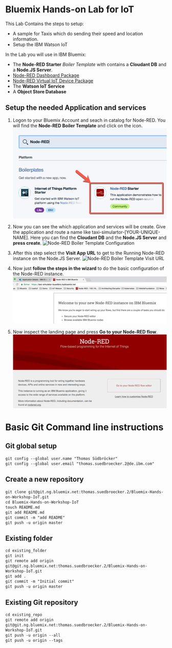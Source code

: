 # Bluemix Hands-on Lab for IoT


This Lab Contains the steps to setup:

* A sample for Taxis which do sending their speed and location information.
* Setup the IBM Watson IoT

In the Lab you will use in IBM Bluemix:
* The **Node-RED Starter** _Boiler Template_ with contains a **Cloudant DB** and a **Node.JS Server**.
* [Node-RED Dashboard Package](https://flows.nodered.org/node/node-red-dashboard)
* [Node-RED Virtual IoT Device Package](https://www.npmjs.com/package/node-red-contrib-iot-virtual-device)
* The **Watson IoT Service**
* A **Object Store Database**


## Setup the needed Application and services


1. Logon to your Bluemix Account and seach in catalog for Node-RED. You will find the **Node-RED Boiler Template** and click on the icon.
![Node-RED Boiler Template](images/01_Node-RED_Starter.jpg)

2. Now you can see the which application and services will be create. Give the application and route a name like taxi-simulartor-[YOUR-UNIQUE-NAME]. Here you can find the **Cloudant DB** and the **Node.JS Server** and **press create**.
![Node-RED Boiler Template Configuration](images/02_Node-RED_Starter-Setup.jpg)

3. After this step select the **Visit App URL** to get to the Running Node-RED instance on the Node.JS Server.
![Node-RED Boiler Template Visit URL](images/02_Node-RED_Starter-Visit-URL.jpg)

4. Now just **follow the steps in the wizard** to do the basic configuration of the Node-RED instance.
![Node-RED Boiler Template Follow the steps in the wizard](images/04_Node-RED_Follow_the_Steps_in_the_wizard.jpg)

5. Now inspect the landing page and press **Go to your Node-RED flow**.
![Node-RED Boiler Template Inspect the landing page and press go to node red_ ditor](images/05_Node-RED_Inspect_the_landing_page_and_press_go_to_node_red_editor.jpg)


# Basic Git Command line instructions

## Git global setup

```
git config --global user.name "Thomas Südbröcker"
git config --global user.email "thomas.suedbroecker.2@de.ibm.com"
```
## Create a new repository

```
git clone git@git.ng.bluemix.net:thomas.suedbroecker.2/Bluemix-Hands-on-Workshop-IoT.git
cd Bluemix-Hands-on-Workshop-IoT
touch README.md
git add README.md
git commit -m "add README"
git push -u origin master
```

## Existing folder

```
cd existing_folder
git init
git remote add origin git@git.ng.bluemix.net:thomas.suedbroecker.2/Bluemix-Hands-on-Workshop-IoT.git
git add .
git commit -m "Initial commit"
git push -u origin master
```

## Existing Git repository

```
cd existing_repo
git remote add origin git@git.ng.bluemix.net:thomas.suedbroecker.2/Bluemix-Hands-on-Workshop-IoT.git
git push -u origin --all
git push -u origin --tags
```
